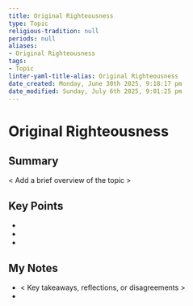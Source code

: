 ```yaml
---
title: Original Righteousness
type: Topic
religious-tradition: null
periods: null
aliases:
- Original Righteousness
tags:
- Topic
linter-yaml-title-alias: Original Righteousness
date_created: Monday, June 30th 2025, 9:18:17 pm
date_modified: Sunday, July 6th 2025, 9:01:25 pm
---
```


# Original Righteousness

## Summary
< Add a brief overview of the topic >

## Key Points
- 
- 
- 

## My Notes
- < Key takeaways, reflections, or disagreements >
- 